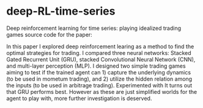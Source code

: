 # deep-RL-time-series

Deep reinforcement learning for time series: playing idealized trading games
source code for the paper:

In this paper I explored deep reinforcement learing as a method to find the optimal strategies for trading. I compared three neural networks: Stacked Gated Recurrent Unit (GRU), stacked Convolutional Neural Network (CNN), and multi-layer perception (MLP). I designed two simple trading games aiming to test if the trained agent can 1) capture the underlying dynamics (to be used in mometum trading), and 2) utilize the hidden relation among the inputs (to be used in arbitrage trading). Experimented with It turns out that GRU performs best. However as these are just simplified worlds for the agent to play with, more further investigation is deserved.

